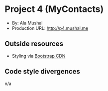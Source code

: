 # Project 4 (MyContacts)
+ By: Ala Mushal
+ Production URL: <http://p4.mushal.me>

## Outside resources
+ Styling via [Bootstrap CDN](https://www.bootstrapcdn.com)

## Code style divergences
n/a
